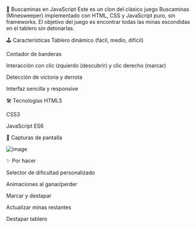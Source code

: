 🧨 Buscaminas en JavaScript
Este es un clon del clásico juego Buscaminas (Minesweeper) implementado con HTML, CSS y JavaScript puro, sin frameworks. El objetivo del juego es encontrar todas las minas escondidas en el tablero sin detonarlas.

🕹️ Características
Tablero dinámico (fácil, medio, difícil)

Contador de banderas

Interacción con clic izquierdo (descubrir) y clic derecho (marcar)

Detección de victoria y derrota

Interfaz sencilla y responsive

🛠️ Tecnologías
HTML5

CSS3

JavaScript ES6

🧪 Capturas de pantalla

![image](https://github.com/user-attachments/assets/c72e54ef-3f96-41a4-b3b8-6d1aa3173bde)



✨ Por hacer

Selector de dificultad personalizado

Animaciones al ganar/perder

Marcar y destapar

Actualizar minas restantes

Destapar tablero

